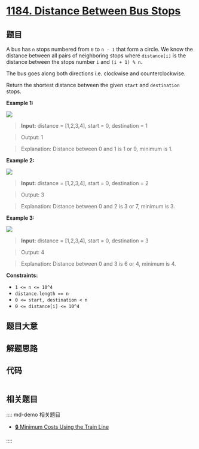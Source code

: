 # [1184. Distance Between Bus Stops](https://leetcode.com/problems/distance-between-bus-stops)

## 题目

A bus has `n` stops numbered from `0` to `n - 1` that form a circle. We know
the distance between all pairs of neighboring stops where `distance[i]` is the
distance between the stops number `i` and `(i + 1) % n`.

The bus goes along both directions i.e. clockwise and counterclockwise.

Return the shortest distance between the given `start` and `destination`
stops.



**Example 1:**

![](https://assets.leetcode.com/uploads/2019/09/03/untitled-diagram-1.jpg)

> 
> 
> 
> 
> 
> **Input:** distance = [1,2,3,4], start = 0, destination = 1
> 
> Output: 1
> 
> Explanation: Distance between 0 and 1 is 1 or 9, minimum is 1.



**Example 2:**

![](https://assets.leetcode.com/uploads/2019/09/03/untitled-diagram-1-1.jpg)

> 
> 
> 
> 
> 
> **Input:** distance = [1,2,3,4], start = 0, destination = 2
> 
> Output: 3
> 
> Explanation: Distance between 0 and 2 is 3 or 7, minimum is 3.
> 
> 



**Example 3:**

![](https://assets.leetcode.com/uploads/2019/09/03/untitled-diagram-1-2.jpg)

> 
> 
> 
> 
> 
> **Input:** distance = [1,2,3,4], start = 0, destination = 3
> 
> Output: 4
> 
> Explanation: Distance between 0 and 3 is 6 or 4, minimum is 4.

**Constraints:**

  * `1 <= n <= 10^4`
  * `distance.length == n`
  * `0 <= start, destination < n`
  * `0 <= distance[i] <= 10^4`


## 题目大意

## 解题思路

## 代码

```javascript

```

## 相关题目

:::: md-demo 相关题目
- [🔒 Minimum Costs Using the Train Line](https://leetcode.com/problems/minimum-costs-using-the-train-line)

::::
